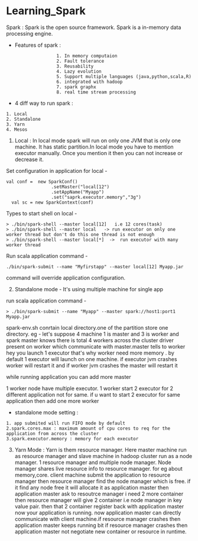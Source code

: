 # Learning_Spark


Spark : Spark is the open source framework. Spark is a in-memory data processing engine.

- Features of spark :
```
                   1. In memory computaion
                   2. Fault tolerance
                   3. Reusability
                   4. Lazy evolution
                   5. Support multiple languages (java,python,scala,R)
                   6. integrated with hadoop
                   7. spark graphx
                   8. real time stream processing
```                
 - 4 diff way to run spark :
 ```
 1. Local
 2. Standalone
 3. Yarn
 4. Mesos
 ```
 1. Local : 
            In local mode spark will run on only one JVM that is only one machine. It has static partition.In local mode you have to mention executor manually. Once you mention it then you can not increase or decrease it.
 
Set configuration in application for local -
```
val conf =  new SparkConf()
			     .setMaster("local[12")
			     .setAppName("Myapp")
			     .set("saprk.executor.memory","3g")
  val sc = new SparkContext(conf)
 ```
            
Types to start shell on local - 
```
> ./bin/spark-shell --master local[12]   i.e 12 cores(task)
> ./bin/spark-shell --master local   -> run executor on only one worker thread but don't do this one thread is not enough
> ./bin/spark-shell --master local[*]  ->  run executor with many worker thread
``` 
Run scala application command - 
```
./bin/spark-submit --name "Myfirstapp" --master local[12] Myapp.jar
```
command will override application configuration.
 
2. Standalone mode - 
                    It's using multiple machine for single app
                    
run scala application command - 
```
> ./bin/spark-submit --name "Myapp" --master spark://host1:port1 Myapp.jar
 ```                    
spark-env.sh conrtain local directory.one of the partition store one  directory.
eg - let's suppose 4 machine 1 is master and 3 is worker and spark master knows there is total 4 workers across the cluster
driver present on worker which communicate with master.master tells to worker hey you launch 1 executor that's why worker need more memory . by default 1 executor will launch on one machine.
if executor jvm crashes worker will restart it and if worker jvm crashes the master will restart it

while running application you can add more master

1 worker node have multiple executor. 1 worker start 2 executor for 2 different application not for same. if u want to start 2 executor for same application then add one more worker
- standalone mode setting :
```
1. app submited will run FIFO mode by default
2.spark.cores.max : maximum amount of cpu cores to req for the application from across the cluster
3.spark.executor.memory : memory for each executor
```

3. Yarn Mode :
		Yarn is them resource manager. Here master machine run as resource manager and slave machine in hadoop cluster run as a node manager. 1 resource manager and multiple node manager. Node manager shares live resource info to resource manager. for eg about memory,core.
   	client machine submit the application to resource manager then resource manager find the node manager which is free. if it find any node free it will allocate it as application master then application master ask to resoutrce manager i need 2 more container then resource manager will give 2 container i.e node manager in key value pair. then that 2 container register back with application master now your application is running. now application master can directly communicate with client machine.if resource manager crashes then application master keeps running bit if resource manager crashes then application master not negotiate new container or resource in runtime.



            




